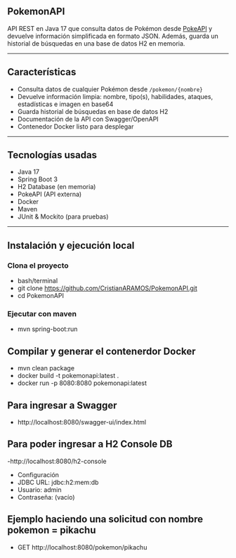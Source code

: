 ## PokemonAPI

API REST en Java 17 que consulta datos de Pokémon desde [PokeAPI](https://pokeapi.co/) y devuelve información simplificada en formato JSON. Además, guarda un historial de búsquedas en una base de datos H2 en memoria.

---

## Características

- Consulta datos de cualquier Pokémon desde `/pokemon/{nombre}`
- Devuelve información limpia: nombre, tipo(s), habilidades, ataques, estadísticas e imagen en base64
- Guarda historial de búsquedas en base de datos H2
- Documentación de la API con Swagger/OpenAPI
- Contenedor Docker listo para desplegar

---

## Tecnologías usadas

- Java 17
- Spring Boot 3
- H2 Database (en memoria)
- PokeAPI (API externa)
- Docker
- Maven
- JUnit & Mockito (para pruebas)

---

## Instalación y ejecución local

### Clona el proyecto

- bash/terminal
- git clone https://github.com/CristianARAMOS/PokemonAPI.git
- cd PokemonAPI

### Ejecutar con maven 
- mvn spring-boot:run

## Compilar y generar el contenerdor Docker
- mvn clean package 
- docker build -t pokemonapi:latest .
- docker run -p 8080:8080 pokemonapi:latest


## Para ingresar a Swagger
- http://localhost:8080/swagger-ui/index.html


## Para poder ingresar a H2 Console DB
-http://localhost:8080/h2-console
- Configuración
- JDBC URL: jdbc:h2:mem:db
- Usuario: admin
- Contraseña: (vacío)


## Ejemplo haciendo una solicitud con nombre pokemon = pikachu 

- GET http://localhost:8080/pokemon/pikachu





